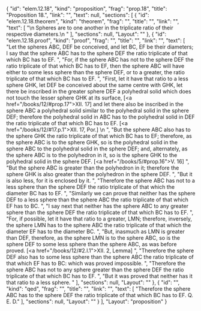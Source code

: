 {
  "id": "elem.12.18",
  "kind": "proposition",
  "frag": "prop.18",
  "title": "Proposition 18.",
  "link": "",
  "text": null,
  "sections": [
    {
      "id": "elem.12.18.theorem",
      "kind": "theorem",
      "frag": "",
      "title": "",
      "link": "",
      "text": [
        "\n       Spheres are to one another in the triplicate ratio of their respective diameters.\n      "
      ],
      "sections": null,
      "Layout": ""
    },
    {
      "id": "elem.12.18.proof",
      "kind": "proof",
      "frag": "",
      "title": "",
      "link": "",
      "text": [
        "Let the spheres ABC, DEF be conceived, and let BC, EF be their diameters; I say that the sphere ABC has to the sphere DEF the ratio triplicate of that which BC has to EF. ",
        "For, if the sphere ABC has not to the sphere DEF the ratio triplicate of that which BC has to EF, then the sphere ABC will have either to some less sphere than the sphere DEF, or to a greater, the ratio triplicate of that which BC has to EF. ",
        "First, let it have that ratio to a less sphere GHK, let DEF be conceived about the same centre with GHK, let there be inscribed in the greater sphere DEF a polyhedral solid which does not touch the lesser sphere GHK at its surface, [<a href=\"/books/12/#prop.17\">XII. 17</a>] and let there also be inscribed in the sphere ABC a polyhedral solid similar to the polyhedral solid in the sphere DEF; therefore the polyhedral solid in ABC has to the polyhedral solid in DEF the ratio triplicate of that which BC has to EF. [<a href=\"/books/12/#17.p.1\">XII. 17, Por.</a>] \n      ",
        "But the sphere ABC also has to the sphere GHK the ratio triplicate of that which BC has to EF; therefore, as the sphere ABC is to the sphere GHK, so is the polyhedral solid in the sphere ABC to the polyhedral solid in the sphere DEF; and, alternately, as the sphere ABC is to the polyhedron in it, so is the sphere GHK to the polyhedral solid in the sphere DEF. [<a href=\"/books/5/#prop.16\">V. 16</a>] ",
        "But the sphere ABC is greater than the polyhedron in it; therefore the sphere GHK is also greater than the polyhedron in the sphere DEF. ",
        "But it is also less, for it is enclosed by it. ",
        "Therefore the sphere ABC has not to a less sphere than the sphere DEF the ratio triplicate of that which the diameter BC has to EF. ",
        "Similarly we can prove that neither has the sphere DEF to a less sphere than the sphere ABC the ratio triplicate of that which EF has to BC. ",
        "I say next that neither has the sphere ABC to any greater sphere than the sphere DEF the ratio triplicate of that which BC has to EF. ",
        "For, if possible, let it have that ratio to a greater, LMN; therefore, inversely, the sphere LMN has to the sphere ABC the ratio triplicate of that which the diameter EF has to the diameter BC. ",
        "But, inasmuch as LMN is greater than DEF, therefore, as the sphere LMN is to the sphere ABC, so is the sphere DEF to some less sphere than the sphere ABC, as was before proved. [<a href=\"/books/12/#2.l.1\">XII. 2, Lemma</a>] ",
        "Therefore the sphere DEF also has to some less sphere than the sphere ABC the ratio triplicate of that which EF has to BC: which was proved impossible. ",
        "Therefore the sphere ABC has not to any sphere greater than the sphere DEF the ratio triplicate of that which BC has to EF. ",
        "But it was proved that neither has it that ratio to a less sphere. "
      ],
      "sections": null,
      "Layout": ""
    },
    {
      "id": "",
      "kind": "qed",
      "frag": "",
      "title": "",
      "link": "",
      "text": [
        "Therefore the sphere ABC has to the sphere DEF the ratio triplicate of that which BC has to EF. Q. E. D."
      ],
      "sections": null,
      "Layout": ""
    }
  ],
  "Layout": "proposition"
}
